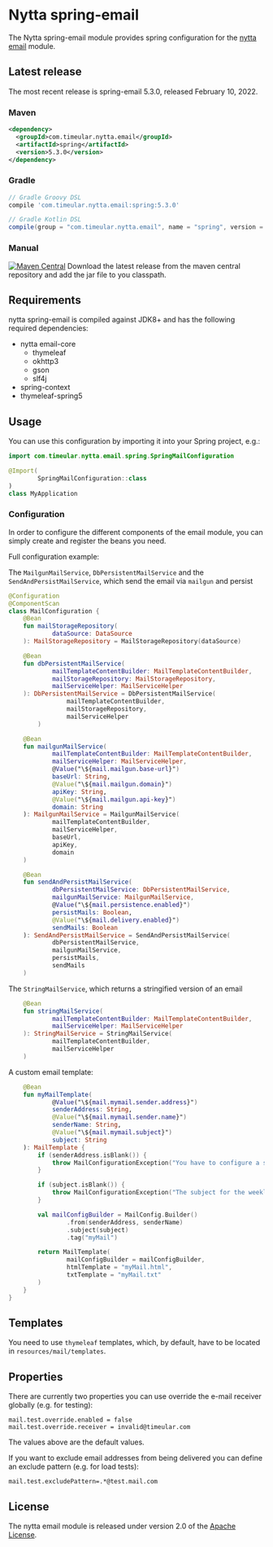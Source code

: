 # Nytta spring-email

The Nytta spring-email module provides spring configuration for the [nytta email](https://github.com/Timeular/nytta/tree/master/email) module.

## Latest release

The most recent release is spring-email 5.3.0, released February 10, 2022.

### Maven

```xml
<dependency>
  <groupId>com.timeular.nytta.email</groupId>
  <artifactId>spring</artifactId>
  <version>5.3.0</version>
</dependency>
```

### Gradle

```gradle
// Gradle Groovy DSL
compile 'com.timeular.nytta.email:spring:5.3.0'

// Gradle Kotlin DSL
compile(group = "com.timeular.nytta.email", name = "spring", version = "5.3.0")
```

### Manual

[![Maven Central](https://maven-badges.herokuapp.com/maven-central/com.timeular.nytta.email/spring/badge.svg)](https://maven-badges.herokuapp.com/maven-central/com.timeular.nytta.email/spring/badge.svg)
Download the latest release from the maven central repository and add the jar file to you classpath.

## Requirements

nytta spring-email is compiled against JDK8+ and has the following required dependencies:

- nytta email-core
  - thymeleaf
  - okhttp3
  - gson
  - slf4j
- spring-context
- thymeleaf-spring5

## Usage

You can use this configuration by importing it into your Spring project, e.g.:

```kotlin
import com.timeular.nytta.email.spring.SpringMailConfiguration

@Import(
        SpringMailConfiguration::class
)
class MyApplication

```

### Configuration

In order to configure the different components of the email module, you can simply create and register the beans you need.

Full configuration example:

The `MailgunMailService`, `DbPersistentMailService` and the `SendAndPersistMailService`, which send the email
via `mailgun` and persist

```kotlin
@Configuration
@ComponentScan
class MailConfiguration {
    @Bean
    fun mailStorageRepository(
            dataSource: DataSource
    ): MailStorageRepository = MailStorageRepository(dataSource)

    @Bean
    fun dbPersistentMailService(
            mailTemplateContentBuilder: MailTemplateContentBuilder,
            mailStorageRepository: MailStorageRepository,
            mailServiceHelper: MailServiceHelper
    ): DbPersistentMailService = DbPersistentMailService(
                mailTemplateContentBuilder,
                mailStorageRepository,
                mailServiceHelper
        )

    @Bean
    fun mailgunMailService(
            mailTemplateContentBuilder: MailTemplateContentBuilder,
            mailServiceHelper: MailServiceHelper,
            @Value("\${mail.mailgun.base-url}")
            baseUrl: String,
            @Value("\${mail.mailgun.domain}")
            apiKey: String,
            @Value("\${mail.mailgun.api-key}")
            domain: String
    ): MailgunMailService = MailgunMailService(
            mailTemplateContentBuilder,
            mailServiceHelper,
            baseUrl,
            apiKey,
            domain
    )

    @Bean
    fun sendAndPersistMailService(
            dbPersistentMailService: DbPersistentMailService,
            mailgunMailService: MailgunMailService,
            @Value("\${mail.persistence.enabled}")
            persistMails: Boolean,
            @Value("\${mail.delivery.enabled}")
            sendMails: Boolean
    ): SendAndPersistMailService = SendAndPersistMailService(
            dbPersistentMailService,
            mailgunMailService,
            persistMails,
            sendMails
    )
```

The `StringMailService`, which returns a stringified version of an email

```kotlin
    @Bean
    fun stringMailService(
            mailTemplateContentBuilder: MailTemplateContentBuilder,
            mailServiceHelper: MailServiceHelper
    ): StringMailService = StringMailService(
            mailTemplateContentBuilder,
            mailServiceHelper
    )
```

A custom email template:

```kotlin
    @Bean
    fun myMailTemplate(
            @Value("\${mail.mymail.sender.address}")
            senderAddress: String,
            @Value("\${mail.mymail.sender.name}")
            senderName: String,
            @Value("\${mail.mymail.subject}")
            subject: String
    ): MailTemplate {
        if (senderAddress.isBlank()) {
            throw MailConfigurationException("You have to configure a sender address for your weekly insights mails")
        }

        if (subject.isBlank()) {
            throw MailConfigurationException("The subject for the weekly insights mail is not allowed to be blank")
        }

        val mailConfigBuilder = MailConfig.Builder()
                .from(senderAddress, senderName)
                .subject(subject)
                .tag("myMail")

        return MailTemplate(
                mailConfigBuilder = mailConfigBuilder,
                htmlTemplate = "myMail.html",
                txtTemplate = "myMail.txt"
        )
    }
}
```

## Templates

You need to use `thymeleaf` templates, which, by default, have to be located in `resources/mail/templates`.

## Properties

There are currently two properties you can use override the e-mail receiver globally (e.g. for testing):

```properties
mail.test.override.enabled = false
mail.test.override.receiver = invalid@timeular.com
```

The values above are the default values.

If you want to exclude email addresses from being delivered you can define an exclude pattern (e.g. for load tests):

```
mail.test.excludePattern=.*@test.mail.com
```

## License

The nytta email module is released under version 2.0 of the [Apache License][].

[apache license]: http://www.apache.org/licenses/LICENSE-2.0
